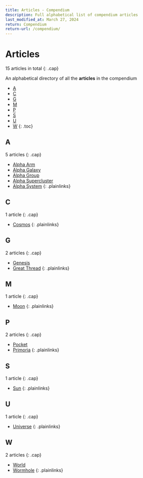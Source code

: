 ```yaml
---
title: Articles - Compendium
description: Full alphabetical list of compendium articles
last_modified_at: March 27, 2024
return: Compendium
return-url: /compendium/
---
```


# Articles
15 articles in total
{: .cap}

An alphabetical directory of all the **articles** in the compendium

- [A](#a)
- [C](#c)
- [G](#g)
- [M](#m)
- [P](#p)
- [S](#s)
- [U](#u)
- [W](#w)
{: .toc}

## A
5 articles
{: .cap}

- [Alpha Arm](/compendium/locations/alpha-arm/)
- [Alpha Galaxy](/compendium/locations/alpha-galaxy/)
- [Alpha Group](/compendium/locations/alpha-group/)
- [Alpha Supercluster](/compendium/locations/alpha-supercluster/)
- [Alpha System](/compendium/locations/alpha-system/)
{: .plainlinks}

## C
1 article
{: .cap}

- [Cosmos](/compendium/locations/cosmos/)
{: .plainlinks}

## G
2 articles
{: .cap}

- [Genesis](/compendium/events/genesis/)
- [Great Thread](/compendium/locations/great-thread/)
{: .plainlinks}

## M
1 article
{: .cap}

- [Moon](/compendium/locations/moon/)
{: .plainlinks}

## P
2 articles
{: .cap}

- [Pocket](/compendium/locations/pocket/)
- [Primoria](/compendium/locations/primoria/)
{: .plainlinks}

## S
1 article
{: .cap}

- [Sun](/compendium/locations/sun/)
{: .plainlinks}

## U
1 article
{: .cap}

- [Universe](/compendium/locations/universe/)
{: .plainlinks}

## W
2 articles
{: .cap}

- [World](/compendium/locations/world/)
- [Wormhole](/compendium/physics/wormhole/)
{: .plainlinks}